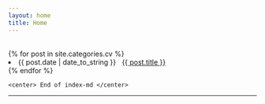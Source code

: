 ```yaml
---
layout: home
title: Home
---
```

<br>
  <div class="w3-container w3-blue">
{% for post in site.categories.cv %}
 <li style="margin-left:1px margin-top:10px">   <span style="margin-left:18px margin-top:16px">{{ post.date | date_to_string }}</span>
              &nbsp; <a href="{{ post.url }}"> {{ post.title }}</a>
 </li>
{% endfor %}



    <center> End of index-md </center>
<hr>

</div>
